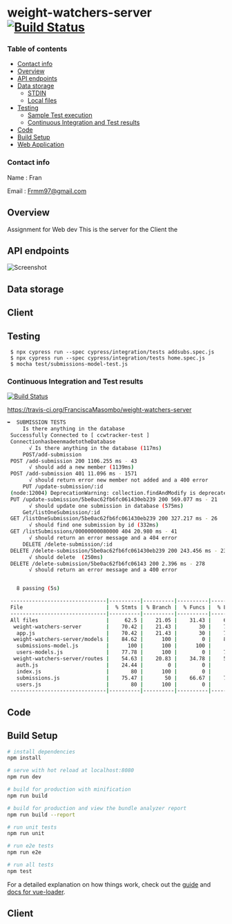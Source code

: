 # weight-watchers-server          [![Build Status](https://travis-ci.org/FranciscaMasombo/weight-watchers-server.svg?branch=master)](https://travis-ci.org/FranciscaMasombo/weight-watchers-server)

### Table of contents

<!--ts-->
   * [Contact info](#Contact-info)
   * [Overview](#Overview)
   * [API endpoints](#API-endpoints)
   * [Data storage](#Data-storage)
      * [STDIN](#stdin)
      * [Local files](#local-files)
   * [Testing](#Testing)
     * [Sample Test execution](#Sample-Test-execution)
     * [Continuous Integration and Test results](#Continuous-Integration-and-Test-results)
   * [Code](#Code)
   * [Build Setup](#Build-Setup)
   * [Web Application](#Client)
<!--te-->
### Contact info
Name  : Fran

Email : Frmm97@gmail.com

## Overview
Assignment for Web dev
This is the server for the Client the

## API endpoints

![Screenshot](Capture.png)

## Data storage

## Client

## Testing

     $ npx cypress run --spec cypress/integration/tests addsubs.spec.js
     $ npx cypress run --spec cypress/integration/tests home.spec.js
     $ mocha test/submissions-model-test.js

### Continuous Integration and Test results

[![Build Status](https://travis-ci.org/FranciscaMasombo/weight-watchers-server.svg?branch=master)](https://travis-ci.org/FranciscaMasombo/weight-watchers-server)

https://travis-ci.org/FranciscaMasombo/weight-watchers-server


```bash
➥  SUBMISSION TESTS
     Is there anything in the database
 Successfully Connected to [ ccwtracker-test ]
 ConnectionhasbeenmadetotheDatabase
       √ Is there anything in the database (117ms)
     POST/add-submission
 POST /add-submission 200 1106.255 ms - 43
       √ should add a new member (1139ms)
 POST /add-submission 401 11.096 ms - 1571
       √ should return error new member not added and a 400 error
     PUT /update-submission/:id
 (node:12004) DeprecationWarning: collection.findAndModify is deprecated. Use findOneAndUpdate, findOneAndReplace or findOneAndDelete instead.
 PUT /update-submission/5be0ac62fb6fc061430eb239 200 569.077 ms - 21
       √ should update one submission in database (575ms)
     Get/listOneSubmission/:id
 GET /listOneSubmission/5be0ac62fb6fc061430eb239 200 327.217 ms - 26
       √ should find one submission by id (332ms)
 GET /listSubmissions/00000000080000 404 20.980 ms - 41
       √ should return an error message and a 404 error
     DELETE /delete-submission/:id
 DELETE /delete-submission/5be0ac62fb6fc061430eb239 200 243.456 ms - 23
       √ should delete  (250ms)
 DELETE /delete-submission/5be0ac62fb6fc06143 200 2.396 ms - 278
       √ should return an error message and a 400 error


   8 passing (5s)

 -------------------------------|----------|----------|----------|----------|-------------------|
 File                           |  % Stmts | % Branch |  % Funcs |  % Lines | Uncovered Line #s |
 -------------------------------|----------|----------|----------|----------|-------------------|
 All files                      |     62.5 |    21.05 |    31.43 |    62.83 |                   |
  weight-watchers-server        |    70.42 |    21.43 |       30 |    70.42 |                   |
   app.js                       |    70.42 |    21.43 |       30 |    70.42 |... 04,105,106,120 |
  weight-watchers-server/models |    84.62 |      100 |        0 |    84.62 |                   |
   submissions-model.js         |      100 |      100 |      100 |      100 |                   |
   users-models.js              |    77.78 |      100 |        0 |    77.78 |             11,14 |
  weight-watchers-server/routes |    54.63 |    20.83 |    34.78 |    55.14 |                   |
   auth.js                      |    24.44 |        0 |        0 |       25 |... 55,64,65,66,68 |
   index.js                     |       80 |      100 |        0 |       80 |                 6 |
   submissions.js               |    75.47 |       50 |    66.67 |    75.47 |... 66,67,68,69,72 |
   users.js                     |       80 |      100 |        0 |       80 |                 6 |
 -------------------------------|----------|----------|----------|----------|-------------------|

```

## Code

## Build Setup

``` bash
# install dependencies
npm install

# serve with hot reload at localhost:8080
npm run dev

# build for production with minification
npm run build

# build for production and view the bundle analyzer report
npm run build --report

# run unit tests
npm run unit

# run e2e tests
npm run e2e

# run all tests
npm test
```

For a detailed explanation on how things work, check out the [guide](http://vuejs-templates.github.io/webpack/) and [docs for vue-loader](http://vuejs.github.io/vue-loader).

## Client

